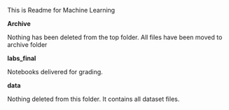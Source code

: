 This is Readme for Machine Learning

<b>Archive</b>

Nothing has been deleted from the top folder. All files have been moved to archive folder


<b>labs_final</b>

Notebooks delivered for grading.

<b>data</b>

Nothing deleted from this folder. It contains all dataset files.


